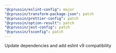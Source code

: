 ```yaml
---
"@cprussin/eslint-config": major
"@cprussin/transform-package-json": patch
"@cprussin/prettier-config": patch
"@cprussin/option-result": patch
"@cprussin/jest-config": patch
"@cprussin/tsconfig": patch
---
```


Update dependencies and add eslint v9 compatibility
